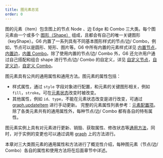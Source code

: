 ```yaml
---
title: 图元素总览
order: 0
---
```


图的元素（Item）包含图上的节点 Node 、边 Edge 和 Combo 三大类。每个图元素由一个或多个 [图形（Shape）](/zh/docs/manual/middle/elements/shape/shape-keyshape) 组成，且都会有自己的唯一关键图形（keyShape）。G6 内置了一系列具有不同基本图形样式的节点/边/ Combo，例如，节点可以是圆形、矩形、图片等。G6 中所有内置的元素样式详见 [内置节点](/zh/docs/manual/middle/elements/nodes/defaultNode)，[内置边](/zh/docs/manual/middle/elements/edges/defaultEdge)，[内置 Combo](/zh/docs/manual/middle/elements/combos/defaultCombo)。除了使用内置的节点/边/ Combo 外，G6 还允许用户通过自己搭配和组合 shape 进行节点/边/ Combo 的自定义，详见 [自定义节点](/zh/docs/manual/middle/elements/nodes/custom-node)，[自定义边](/zh/docs/manual/middle/elements/edges/custom-edge)，[自定义 Combo](/zh/docs/manual/middle/elements/combos/custom-combo)。

图元素具有公共的通用属性和通用方法。图元素的属性包括：
- 样式属性，通过 `style` 字段对象进行配置，和元素的关键图形相关，例如 `fill`，`stroke`。可在[元素状态](/zh/docs/manual/middle/states/state)改变时被改变。
- 其他属性，例如 `id`、`type`，不能在元素状态改变是进行改变，可通过 [graph.updateItem](/zh/docs/api/Graph/#updateitemitem-model) 进行手动更新。
完整的元素属性列表参考：[元素配置项](/zh/docs/api/items/itemProperties)。除了各类元素共有的通用属性外，每种节点/边/ Combo 都有各自的特有属性。

图元素实例上具有对元素进行更新、销毁、获取属性、修改状态等[通用方法](/zh/docs/api/items/itemMethods)，同时，对于实例的变更也可以通过调用 [graph](/zh/docs/api/Graph) 上的方法进行。

本章对三大类图元素的通用属性和方法进行了概览性介绍，每种图元素（节点/边/ Combo）各自的属性和使用方法将在后面章节中详述。
